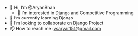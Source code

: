 - 👋 Hi, I’m @AryanBhan
  - 👀 I’m interested in Django and Competitive Programming
- 🌱 I’m currently learning Django
- 💞️ I’m looking to collaborate on Django Project
- 📫 How to reach me :vsaryan151@gmail.com

<!---
AryanBhan/AryanBhan is a ✨ special ✨ repository because its `README.md` (this file) appears on your GitHub profile.
You can click the Preview link to take a look at your changes.
--->
